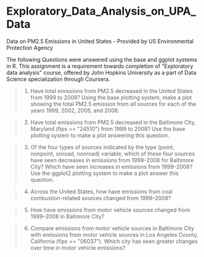 # Exploratory_Data_Analysis_on_UPA_Data
Data on PM2.5 Emissions in United States - Provided by US Environmental Protection Agency

The following Questions were answered using the base and ggplot systems in R. This assignment is a requirement towards completion of "Exploratory data analysis" course, offered by John Hopkins University as a part of Data Science specialization through Coursera.

  >1)  Have total emissions from PM2.5 decreased in the United States from 1999 to 2008? Using the base plotting system, make a plot showing the total PM2.5 emission from all sources for each of the years 1999, 2002, 2005, and 2008.

  >2)  Have total emissions from PM2.5 decreased in the Baltimore City, Maryland (fips == "24510") from 1999 to 2008? Use the base plotting system to make a plot answering this question.

  >3)  Of the four types of sources indicated by the type (point, nonpoint, onroad, nonroad) variable, which of these four sources have seen decreases in emissions from 1999–2008 for Baltimore City? Which have seen increases in emissions from 1999–2008? Use the ggplot2 plotting system to make a plot answer this question.

  >4)   Across the United States, how have emissions from coal combustion-related sources changed from 1999–2008?

  >5)  How have emissions from motor vehicle sources changed from 1999–2008 in Baltimore City?

  >6)  Compare emissions from motor vehicle sources in Baltimore City with emissions from motor vehicle sources in Los Angeles County, California (fips == "06037"). Which city has seen greater changes over time in motor vehicle emissions?
